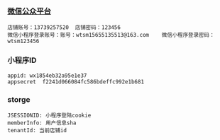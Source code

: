 
### [微信公众平台](https://mp.weixin.qq.com/)
    店铺账号：13739257520  店铺密码：123456
    微信小程序登录账号：账号：wtsm15655135513@163.com    微信小程序登录密码：wtsm123456



### 小程序ID
    appid: wx1854eb32a95e1e37
    appsecret  f2241d066084fc586bdeffc992e1b681


### storge
    JSESSIONID: 小程序登陆cookie
    memberInfo: 用户信息sha
    tenantId: 当前店铺id

 